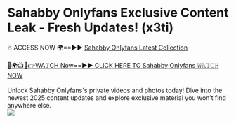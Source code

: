 # Sahabby Onlyfans Exclusive Content Leak - Fresh Updates! (x3ti)

🔥 ACCESS NOW 🌍==►► <a href="https://tinyurl.com/kvy9nzfs" rel="nofollow">Sahabby Onlyfans Latest Collection</a>
<br><br>
[🔴🌍📺📱👉WA𝚃CH Now==►► CLICK HERE TO Sahabby Onlyfans 𝚆𝙰𝚃𝙲𝙷 NOW](https://tinyurl.com/kvy9nzfs)
<br><br>
Unlock Sahabby Onlyfans's private videos and photos today! Dive into the newest 2025 content updates and explore exclusive material you won’t find anywhere else.
<br>
<a href="https://tinyurl.com/kvy9nzfs" rel="nofollow" data-target="animated-image.originalLink"><img src="https://camo.githubusercontent.com/8a4f000d20f83aca3bf7ec5f350d767afa0574a8a352519fd8cfa583a6f93a33/68747470733a2f2f692e696d6775722e636f6d2f644a486b345a712e676966" data-canonical-src="https://i.imgur.com/dJHk4Zq.gif" style="max-width: 100%; display: inline-block;" data-target="animated-image.originalImage"></a>
<br>
